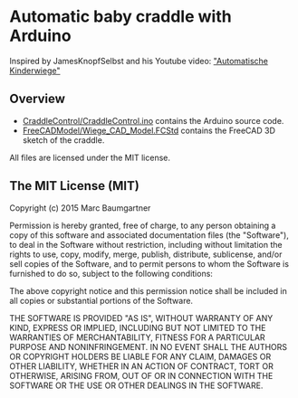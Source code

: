 # Automatic baby craddle with Arduino

Inspired by JamesKnopfSelbst and his Youtube video: ["Automatische Kinderwiege"](https://www.youtube.com/watch?v=ktmIXVn6ftc)

## Overview

* [CraddleControl/CraddleControl.ino](CraddleControl/CraddleControl.ino) contains the Arduino source code.
* [FreeCADModel/Wiege_CAD_Model.FCStd](FreeCADModel/Wiege_CAD_Model.FCStd) contains the FreeCAD 3D sketch of the craddle.

All files are licensed under the MIT license.

## The MIT License (MIT)

Copyright (c) 2015 Marc Baumgartner

Permission is hereby granted, free of charge, to any person obtaining a copy
of this software and associated documentation files (the "Software"), to deal
in the Software without restriction, including without limitation the rights
to use, copy, modify, merge, publish, distribute, sublicense, and/or sell
copies of the Software, and to permit persons to whom the Software is
furnished to do so, subject to the following conditions:

The above copyright notice and this permission notice shall be included in
all copies or substantial portions of the Software.

THE SOFTWARE IS PROVIDED "AS IS", WITHOUT WARRANTY OF ANY KIND, EXPRESS OR
IMPLIED, INCLUDING BUT NOT LIMITED TO THE WARRANTIES OF MERCHANTABILITY,
FITNESS FOR A PARTICULAR PURPOSE AND NONINFRINGEMENT. IN NO EVENT SHALL THE
AUTHORS OR COPYRIGHT HOLDERS BE LIABLE FOR ANY CLAIM, DAMAGES OR OTHER
LIABILITY, WHETHER IN AN ACTION OF CONTRACT, TORT OR OTHERWISE, ARISING FROM,
OUT OF OR IN CONNECTION WITH THE SOFTWARE OR THE USE OR OTHER DEALINGS IN
THE SOFTWARE.
